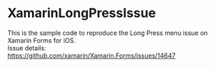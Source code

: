 # XamarinLongPressIssue

This is the sample code to reproduce the Long Press menu issue on Xamarin Forms for iOS.  
Issue details:  
https://github.com/xamarin/Xamarin.Forms/issues/14647
